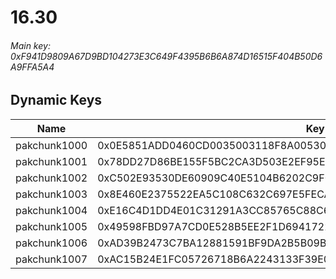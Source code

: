 # 16.30

###### *Main key: 0xF941D9809A67D9BD104273E3C649F4395B6B6A874D16515F404B50D6A9FFA5A4*

## Dynamic Keys

| Name         | Key                                                                |
|--------------|--------------------------------------------------------------------|
| pakchunk1000 | 0x0E5851ADD0460CD0035003118F8A00530C11DA3DF736BD99360D825378B5FCF8 |
| pakchunk1001 | 0x78DD27D86BE155F5BC2CA3D503E2EF95E80008E5CB40BC8EC6DDB8C051116A2A |
| pakchunk1002 | 0xC502E93530DE60909C40E5104B6202C9F072BE13D4DE70B971F2516CF4AE81D6 |
| pakchunk1003 | 0x8E460E2375522EA5C108C632C697E5FECA06081769966AACF02D803A0D697065 |
| pakchunk1004 | 0xE16C4D1DD4E01C31291A3CC85765C88C63B8D64CA2C2080542976AF32FA8D636 |
| pakchunk1005 | 0x49598FBD97A7CD0E528B5EE2F1D6941722A83860ED687E1866DB05D6CD979311 |
| pakchunk1006 | 0xAD39B2473C7BA12881591BF9DA2B5B09B00594B232ED6E9D6680DC7F24CC9B2A |
| pakchunk1007 | 0xAC15B24E1FC05726718B6A2243133F39E0FF1D864E49D56274441E2A8A3057A5 |
